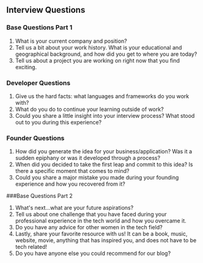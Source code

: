 ## Interview Questions

### Base Questions Part 1

1. What is your current company and position?
1. Tell us a bit about your work history. What is your educational and geographical background, and how did you get to where you are today?
1. Tell us about a project you are working on right now that you find exciting.

### Developer Questions

1. Give us the hard facts: what languages and frameworks do you work with?
1. What do you do to continue your learning outside of work?
1. Could you share a little insight into your interview process? What stood out to you during this experience?

### Founder Questions
1. How did you generate the idea for your business/application? Was it a sudden epiphany or was it developed through a process?
1. When did you decided to take the first leap and commit to this idea? Is there a specific moment that comes to mind?
1. Could you share a major mistake you made during your founding experience and how you recovered from it?

###Base Questions Part 2
1. What's next...what are your future aspirations?
1. Tell us about one challenge that you have faced during your professional experience in the tech world and how you overcame it.
1. Do you have any advice for other women in the tech field?
1. Lastly, share your favorite resource with us! It can be a book, music, website, movie, anything that has inspired you, and does not have to be tech related!
1. Do you have anyone else you could recommend for our blog?


